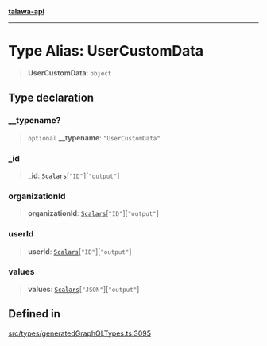 [**talawa-api**](../../../README.md)

***

# Type Alias: UserCustomData

> **UserCustomData**: `object`

## Type declaration

### \_\_typename?

> `optional` **\_\_typename**: `"UserCustomData"`

### \_id

> **\_id**: [`Scalars`](Scalars.md)\[`"ID"`\]\[`"output"`\]

### organizationId

> **organizationId**: [`Scalars`](Scalars.md)\[`"ID"`\]\[`"output"`\]

### userId

> **userId**: [`Scalars`](Scalars.md)\[`"ID"`\]\[`"output"`\]

### values

> **values**: [`Scalars`](Scalars.md)\[`"JSON"`\]\[`"output"`\]

## Defined in

[src/types/generatedGraphQLTypes.ts:3095](https://github.com/Suyash878/talawa-api/blob/e4413cec641a837926071678fed3c7f67234e31e/src/types/generatedGraphQLTypes.ts#L3095)

